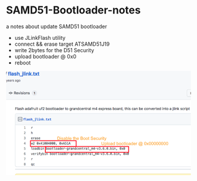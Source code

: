# SAMD51-Bootloader-notes
a notes about update SAMD51 bootloader<br>

- use JLinkFlash utility
- connect && erase target ATSAMD51J19
- write 2bytes for the D51 Security
- upload bootloader @ 0x0
- reboot
<img src="pic/JlinkBootloaderM4_Notes.png" />

